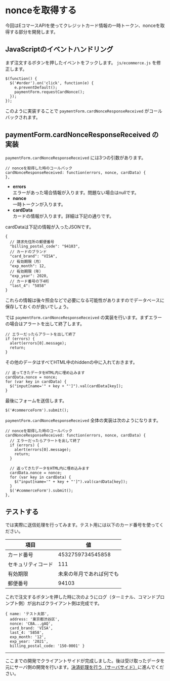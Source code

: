 # nonceを取得する

今回はEコマースAPIを使ってクレジットカード情報の一時トークン、nonceを取得する部分を開発します。

## JavaScriptのイベントハンドリング

まず注文するボタンを押したイベントをフックします。 `js/ecommerce.js` を修正します。

```
$(function() {
  $('#order').on('click', function(e) {
    e.preventDefault();
    paymentForm.requestCardNonce();
  });
});
```

このように実装することで `paymentForm.cardNonceResponseReceived` がコールバックされます。

## paymentForm.cardNonceResponseReceived の実装

`paymentForm.cardNonceResponseReceived` には3つの引数があります。

```
// nonceを取得した時のコールバック
cardNonceResponseReceived: function(errors, nonce, cardData) {
},
```

- **errors**  
エラーがあった場合情報が入ります。問題ない場合はnullです。
- **nonce**  
一時トークンが入ります。
- **cardData**  
カードの情報が入ります。詳細は下記の通りです。

cardDataは下記の情報が入ったJSONです。

```
{
  // 請求先住所の郵便番号
  "billing_postal_code": "94103", 
  // カードのブランド
  "card_brand": "VISA", 
  // 有効期限（月）
  "exp_month": 12, 
  // 有効期限（年）
  "exp_year": 2020, 
  // カード番号の下4桁
  "last_4": "5858"
}
```

これらの情報は後々照会などで必要になる可能性がありますのでデータベースに保存しておくのが良いでしょう。

では `paymentForm.cardNonceResponseReceived` の実装を行います。まずエラーの場合はアラートを出して終了します。

```
// エラーだったらアラートを出して終了
if (errors) {
  alert(errors[0].message);
  return;
}
```

その他のデータはすべてHTML中のhiddenの中に入れておきます。

```
// 返ってきたデータをHTML内に埋め込みます
cardData.nonce = nonce;
for (var key in cardData) {
  $("input[name='" + key + "']").val(cardData[key]);
}
```

最後にフォームを送信します。

```
$('#commerceForm').submit();
```

`paymentForm.cardNonceResponseReceived` 全体の実装は次のようになります。

```
// nonceを取得した時のコールバック
cardNonceResponseReceived: function(errors, nonce, cardData) {
  // エラーだったらアラートを出して終了
  if (errors) {
    alert(errors[0].message);
    return;
  }
  
  // 返ってきたデータをHTML内に埋め込みます
  cardData.nonce = nonce;
  for (var key in cardData) {
    $("input[name='" + key + "']").val(cardData[key]);
  }
  $('#commerceForm').submit();
},
```

## テストする

では実際に送信処理を行ってみます。テスト用には以下のカード番号を使ってください。

|項目|値|
|---|---|
|カード番号|4532759734545858|
|セキュリティコード|111|
|有効期限|未来の年月であれば何でも|
|郵便番号|94103|

これで注文するボタンを押した時に次のようにログ（ターミナル、コマンドプロンプト側）が出ればクライアント側は完成です。

```
{ name: 'テスト太郎',
  address: '東京都渋谷区',
  nonce: 'CBA...gAQ',
  card_brand: 'VISA',
  last_4: '5858',
  exp_month: '12',
  exp_year: '2021',
  billing_postal_code: '150-0001' }
```

----

ここまでの開発でクライアントサイドが完成しました。後は受け取ったデータを元にサーバ側の開発を行います。[決済処理を行う（サーバサイド）](./3-5.md)に進んでください。
